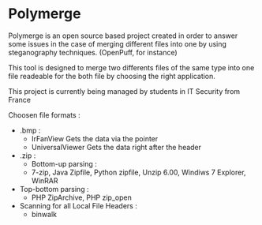 # Polymerge

Polymerge is an open source based project created in order to answer some issues in the case of merging different files into one by using steganography techniques. (OpenPuff, for instance)

This tool is designed to merge two differents files of the same type into one file readeable for the both file by choosing the right application.

This project is currently being managed by students in IT Security from France 

Choosen file formats :
* .bmp : 
  * IrFanView Gets the data via the pointer
  * UniversalViewer Gets the data right after the header
* .zip :
  * Bottom-up parsing :
  * 7-zip, Java Zipfile, Python zipfile, Unzip 6.00, Windiws 7 Explorer, WinRAR
 * Top-bottom parsing :
   * PHP ZipArchive, PHP zip_open
 * Scanning for all Local File Headers :
   * binwalk
